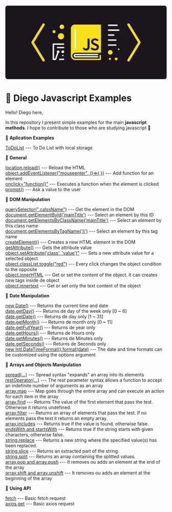 ![](https://github.com/DiegoFischerDev/Diego-Javascript-Examples/blob/main/1_2T2-TMJHLPYxwfjA8S4Urg%201.png?raw=true)

# :pushpin: Diego Javascript Examples

Hello! Diego here,

In this repository I present simple examples for the main **javascript methods**. I hope to contribute to those who are studying javascript :rocket:


:small_blue_diamond: **Aplication Examples**  

[ToDoList](https://github.com/DiegoFischerDev/Diego-Javascript-Examples/blob/main/DOM%20manipulation/ToDoList.html) --- To Do List with local storage

:small_blue_diamond: **General**  

[location.reload()](https://github.com/DiegoFischerDev/Diego-Javascript-Examples/blob/main/Dates%20manipulation/newDate.html) --- Reload the HTML  
[object.addEventListener("mouseenter", ()=>{ })](https://github.com/DiegoFischerDev/Diego-Javascript-Examples/blob/main/Dates%20manipulation/newDate.html) --- Add function for an element  
[onclick="function()"](https://github.com/DiegoFischerDev/Diego-Javascript-Examples/blob/main/DOM%20manipulation/Element%20Manipulation/onclick.html) --- Executes a function when the element is clicked  
[prompt()](https://github.com/DiegoFischerDev/Diego-Javascript-Examples/blob/main/DOM%20manipulation/Child%20Manipulation/appendChild.html) --- Ask a value to the user  

:small_blue_diamond: **DOM Manipulation**  

[querySelector(".calssName")](https://github.com/DiegoFischerDev/Diego-Javascript-Examples/blob/main/DOM%20manipulation/Child%20Manipulation/appendChild.html) --- Get the element in the DOM  
[document.getElementById('mainTitle')](https://github.com/DiegoFischerDev/Diego-Javascript-Examples/blob/main/DOM%20manipulation/GetElement%20Types/getElementById.html) --- Select an element by this ID  
[document.getElementsByClassName('mainTitle')](https://github.com/DiegoFischerDev/Diego-Javascript-Examples/blob/main/DOM%20manipulation/GetElement%20Types/getElementsByClassName.html) --- Select an element by this class name  
[document.getElementsByTagName('li')](https://github.com/DiegoFischerDev/Diego-Javascript-Examples/blob/main/DOM%20manipulation/GetElement%20Types/getElementsByTagName.html) --- Select an element by this tag name  
[createElement()](https://github.com/DiegoFischerDev/Diego-Javascript-Examples/blob/main/DOM%20manipulation/Child%20Manipulation/appendChild.html) --- Creates a new HTML element in the DOM  
[getAttribute()](https://github.com/DiegoFischerDev/Diego-Javascript-Examples/blob/main/DOM%20manipulation/Element%20Manipulation/getAttribute.html) --- Gets the attribute value  
[object.setAttribute('class', 'value')"](https://github.com/DiegoFischerDev/Diego-Javascript-Examples/blob/main/DOM%20manipulation/Element%20Manipulation/setAttribute.html) --- Sets a new attribute value for a selected object  
[object.classList.toggle("red")](https://github.com/DiegoFischerDev/Diego-Javascript-Examples/blob/main/DOM%20manipulation/Element%20Manipulation/toggle.html) --- Every click changes the object condition to the opposite  
[object.innerHTML](https://github.com/DiegoFischerDev/Diego-Javascript-Examples/blob/main/DOM%20manipulation/Element%20Manipulation/innerText-innerHTML.html) --- Get or set the content of the object. It can creates new tags inside de object    
[object.innertext](https://github.com/DiegoFischerDev/Diego-Javascript-Examples/blob/main/DOM%20manipulation/Element%20Manipulation/innerText-innerHTML.html) --- Get or set only the text content of the object


:small_blue_diamond: **Date Manipulation**  

[new Date()](https://github.com/DiegoFischerDev/Diego-Javascript-Examples/blob/main/Dates%20manipulation/newDate.html) --- Returns the current time and date  
[date.getDay()](https://github.com/DiegoFischerDev/Diego-Javascript-Examples/blob/main/Dates%20manipulation/newDate.html) --- Returns de day of the week only [0 ~ 6]   
[date.getDate()](https://github.com/DiegoFischerDev/Diego-Javascript-Examples/blob/main/Dates%20manipulation/newDate.html) --- Returns de day only [1 ~ 31]  
[date.getMonth()](https://github.com/DiegoFischerDev/Diego-Javascript-Examples/blob/main/Dates%20manipulation/newDate.html) --- Returns de month only [0 ~ 11]    
[date.getFullYear()](https://github.com/DiegoFischerDev/Diego-Javascript-Examples/blob/main/Dates%20manipulation/newDate.html) --- Returns de year only  
[date.getHours()](https://github.com/DiegoFischerDev/Diego-Javascript-Examples/blob/main/Dates%20manipulation/newDate.html) --- Returns de Hours only  
[date.getMinutes()](https://github.com/DiegoFischerDev/Diego-Javascript-Examples/blob/main/Dates%20manipulation/newDate.html) --- Returns de Minutes only  
[date.getSeconds()](https://github.com/DiegoFischerDev/Diego-Javascript-Examples/blob/main/Dates%20manipulation/newDate.html) --- Returns de Seconds only  
[new Intl.DateTimeFormat().format(date)](https://github.com/DiegoFischerDev/Diego-Javascript-Examples/blob/main/Dates%20manipulation/DateTimeFormat.html) --- The date and time formats can be customized using the options argument  

:small_blue_diamond: **Arrays and Objects Manipulation**  

[spread(...)](https://github.com/DiegoFischerDev/Diego-Javascript-Examples/blob/main/Array%20Manipulation/Spread.html) --- Spread syntax "expands" an array into its elements   
[restOperator(...)](https://github.com/DiegoFischerDev/Diego-Javascript-Examples/blob/main/Array%20Manipulation/RestOperator.html) --- The rest parameter syntax allows a function to accept an indefinite number of arguments as an array   
[array.map](https://github.com/DiegoFischerDev/Diego-Javascript-Examples/blob/main/Array%20Manipulation/Map.html) --- Map goes through the entire array and can execute an action for each item in the array   
[array.find](https://github.com/DiegoFischerDev/Diego-Javascript-Examples/blob/main/Array%20Manipulation/Find.html) --- Returns The value of the first element that pass the test. Otherwise it returns undefined.   
[array.filter](https://github.com/DiegoFischerDev/Diego-Javascript-Examples/blob/main/Array%20Manipulation/Filter.html) --- Returns an array of elements that pass the test. If no elements pass the test it returns an empty array.   
[array.includes](https://github.com/DiegoFischerDev/Diego-Javascript-Examples/blob/main/Array%20Manipulation/Includes.html) --- Returns true if the value is found, otherwise false.   
[endsWith and startsWith](https://github.com/DiegoFischerDev/Diego-Javascript-Examples/blob/main/Array%20Manipulation/StartsWith-EndsWith.html) --- Returns true if the string starts with given characters, otherwise false.     
[string.replace](https://github.com/DiegoFischerDev/Diego-Javascript-Examples/blob/main/Array%20Manipulation/Replace.html) --- Returns a new string where the specified value(s) has been replaced.   
[string.slice](https://github.com/DiegoFischerDev/Diego-Javascript-Examples/blob/main/Array%20Manipulation/Slice.html) --- Returns an extracted part of the string.   
[string.split](https://github.com/DiegoFischerDev/Diego-Javascript-Examples/blob/main/Array%20Manipulation/Split.html) --- Returns an array containing the splitted values.   
[array.pop and array.push](https://github.com/DiegoFischerDev/Diego-Javascript-Examples/blob/main/Array%20Manipulation/PopAndPush.html) --- It removes ou adds an element at the end of the array   
[array.shift and array.unshift](https://github.com/DiegoFischerDev/Diego-Javascript-Examples/blob/main/Array%20Manipulation/ShifAndUnshift.html) --- It removes ou adds an element at the beginning of the array   

:small_blue_diamond: **Using API**   

[fetch](https://github.com/DiegoFischerDev/Diego-Javascript-Examples/blob/main/API/FetchGet.html) --- Basic fetch request   
[axios.get](https://github.com/DiegoFischerDev/Diego-Javascript-Examples/blob/main/API/AxiosGet.html) --- Basic axios request   









